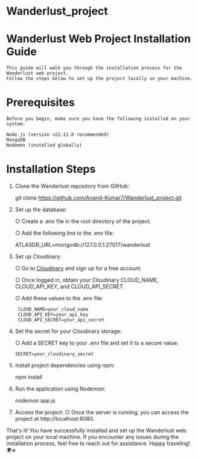 ﻿# Wanderlust_project
# Wanderlust Web Project Installation Guide
    This guide will walk you through the installation process for the Wanderlust web project. 
    Follow the steps below to set up the project locally on your machine.

# Prerequisites
    Before you begin, make sure you have the following installed on your system:

    Node.js (version v22.11.0 recommended)
    MongoDB
    Nodemon (installed globally)
# Installation Steps
  1. Clone the Wanderlust repository from GitHub:
  
       git clone https://github.com/Anand-Kumar7/Wanderlust_project.git
  
  2. Set up the database:
  
      ○ Create a .env file in the root directory of the project.
  
      ○ Add the following line to the .env file:
      
        ATLASDB_URL=mongodb://127.0.0.1:27017/wanderlust
      
  3. Set up Cloudinary:
  
      ○ Go to [Cloudinary](https://cloudinary.com/) and sign up for a free account.
      
      ○ Once logged in, obtain your Cloudinary CLOUD_NAME, CLOUD_API_KEY, and CLOUD_API_SECRET.
      
      ○ Add these values to the .env file:
      
          CLOUD_NAME=your_cloud_name
          CLOUD_API_KEY=your_api_key
          CLOUD_API_SECRET=your_api_secret
  4. Set the secret for your Cloudinary storage:
  
      ○ Add a SECRET key to your .env file and set it to a secure value:
  
         SECRET=your_cloudinary_secret
  5. Install project dependencies using npm:
  
        npm install
  6. Run the application using Nodemon:
  
       nodemon app.js
  7. Access the project:
     ○ Once the server is running, you can access the project at http://localhost:8080.

  That's it! You have successfully installed and set up the Wanderlust web project on your local machine. If you encounter any issues during the installation process, feel free to reach      out for assistance. Happy traveling! 🌍✈️
  


